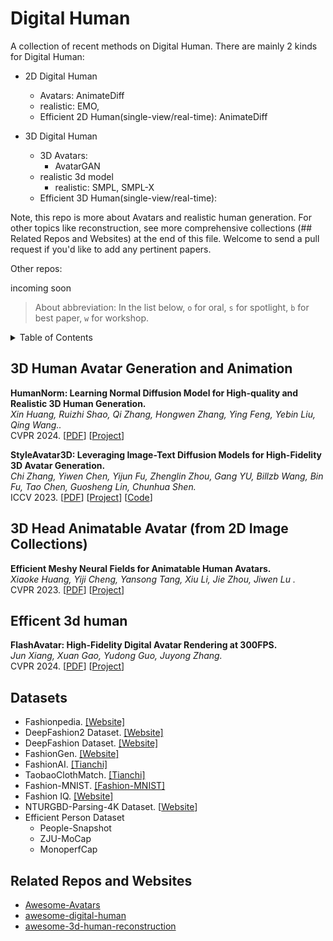 # Digital Human

A collection of recent methods on Digital Human. There are mainly 2 kinds for Digital Human:

-   2D Digital Human
    -   Avatars: AnimateDiff
    -   realistic: EMO,
    - Efficient 2D Human(single-view/real-time): AnimateDiff

-   3D Digital Human
    -   3D Avatars:
        -   AvatarGAN
    -   realistic 3d model
        -   realistic: SMPL, SMPL-X
    - Efficient 3D Human(single-view/real-time):


Note, this repo is more about Avatars and realistic human generation. For other topics like reconstruction, see more comprehensive collections (## Related Repos and Websites) at the end of this file. Welcome to send a pull request if you'd like to add any pertinent papers.

Other repos:

incoming soon

> About abbreviation: In the list below, `o` for oral, `s` for spotlight, `b` for best paper, `w` for workshop.

<details><summary>Table of Contents</summary><p>

- [3D Human Avatar Generation and Animation](#3d-human-avatar-generation-and-animation)
- [3D Head Animatable Avatar (from 2D Image Collections)](#3d-head-animatable-avatar--from-2d-image-collections-)
- [Efficent 3d human](#Efficent-3d-human)
- [Dataset](#Datasets)
-  [Related Repos and Websites](#Related-Repos-and-Websites)


</p></details><p></p>

## 3D Human Avatar Generation and Animation

**HumanNorm: Learning Normal Diffusion Model for High-quality and Realistic 3D Human Generation.**<br>
*Xin Huang, Ruizhi Shao, Qi Zhang, Hongwen Zhang, Ying Feng, Yebin Liu, Qing Wang..*<br> 
CVPR 2024. [[PDF]()] [[Project](https://humannorm.github.io/)]

**StyleAvatar3D: Leveraging Image-Text Diffusion Models for High-Fidelity 3D Avatar Generation.**<br>
*Chi Zhang, Yiwen Chen, Yijun Fu, Zhenglin Zhou, Gang YU, Billzb Wang, Bin Fu, Tao Chen, Guosheng Lin, Chunhua Shen.*<br> 
ICCV 2023. [[PDF](http://arxiv.org/abs/2305.19012)] [[Project](https://x-zhangyang.github.io/2023_Get3DHuman/)] [[Code](https://github.com/icoz69/StyleAvatar3D)]

## 3D Head Animatable Avatar (from 2D Image Collections)

**Efficient Meshy Neural Fields for Animatable Human Avatars.**<br>
*Xiaoke Huang, Yiji Cheng, Yansong Tang, Xiu Li, Jie Zhou, Jiwen Lu .*<br>
CVPR 2023. [[PDF](https://arxiv.org/abs/2303.12965)] [[Project](https://xk-huang.github.io/ema/)]

## Efficent 3d human

**FlashAvatar: High-Fidelity Digital Avatar Rendering at 300FPS.**<br>
*Jun Xiang, Xuan Gao, Yudong Guo, Juyong Zhang.*<br> 
CVPR 2024. [[PDF](http://arxiv.org/abs/2312.02214v1)] [[Project](https://ustc3dv.github.io/FlashAvatar/)]

## Datasets
- Fashionpedia. [[Website]](https://fashionpedia.github.io/home/index.html)
- DeepFashion2 Dataset. [[Website]](<https://github.com/switchablenorms/DeepFashion2>)
- DeepFashion Dataset. [[Website]](http://mmlab.ie.cuhk.edu.hk/projects/DeepFashion.html)
- FashionGen. [[Website]](https://fashion-gen.com/)
- FashionAI. [[Tianchi]](http://fashionai.alibaba.com/datasets/?spm=a2c22.11190735.991137.8.501b6d83ilPJsX)
- TaobaoClothMatch. [[Tianchi]](TaobaoClothMatch)
- Fashion-MNIST. [[Fashion-MNIST]](https://github.com/zalandoresearch/fashion-mnist)
- Fashion IQ. [[Website]](https://www.spacewu.com/posts/fashion-iq/)
- NTURGBD-Parsing-4K Dataset. [[Website](https://github.com/hongfz16/HCMoCo)]
- Efficient Person Dataset
  - People-Snapshot 
  -  ZJU-MoCap
  - MonoperfCap

## Related Repos and Websites

-   [Awesome-Avatars](https://github.com/pansanity666/Awesome-Avatars)
-   [awesome-digital-human](https://github.com/weihaox/awesome-digital-human)
-   [awesome-3d-human-reconstruction](https://github.com/rlczddl/awesome-3d-human-reconstruction)

